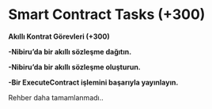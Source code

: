 # Smart Contract Tasks (+300)

**Akıllı Kontrat Görevleri (+300)**

**-Nibiru’da bir akıllı sözleşme dağıtın.**

**-Nibiru’da bir akıllı sözleşme oluşturun.**

**-Bir ExecuteContract işlemini başarıyla yayınlayın.**

Rehber daha tamamlanmadı..
